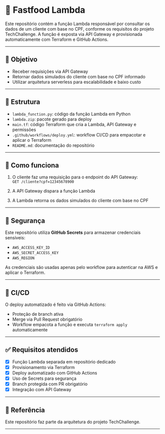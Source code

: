 # 🔄 Fastfood Lambda 

Este repositório contém a função Lambda responsável por consultar os dados de um cliente com base no CPF, conforme os requisitos do projeto TechChallenge. A função é exposta via API Gateway e provisionada automaticamente com Terraform e GitHub Actions.

---

## 🧠 Objetivo

- Receber requisições via API Gateway
- Retornar dados simulados do cliente com base no CPF informado
- Utilizar arquitetura serverless para escalabilidade e baixo custo

---

## 🧱 Estrutura

- `lambda_function.py`: código da função Lambda em Python
- `lambda.zip`: pacote gerado para deploy
- `main.tf`: código Terraform que cria a Lambda, API Gateway e permissões
- `.github/workflows/deploy.yml`: workflow CI/CD para empacotar e aplicar o Terraform
- `README.md`: documentação do repositório

---

## 🚀 Como funciona

1. O cliente faz uma requisição para o endpoint do API Gateway:  
   `GET /cliente?cpf=12345678900`

2. A API Gateway dispara a função Lambda

3. A Lambda retorna os dados simulados do cliente com base no CPF

---

## 🔐 Segurança

Este repositório utiliza **GitHub Secrets** para armazenar credenciais sensíveis:

- `AWS_ACCESS_KEY_ID`
- `AWS_SECRET_ACCESS_KEY`
- `AWS_REGION`

As credenciais são usadas apenas pelo workflow para autenticar na AWS e aplicar o Terraform.

---

## 🔄 CI/CD

O deploy automatizado é feito via GitHub Actions:

- Proteção de branch ativa  
- Merge via Pull Request obrigatório  
- Workflow empacota a função e executa `terraform apply` automaticamente  

---

## ✅ Requisitos atendidos

- [x] Função Lambda separada em repositório dedicado  
- [x] Provisionamento via Terraform  
- [x] Deploy automatizado com GitHub Actions  
- [x] Uso de Secrets para segurança  
- [x] Branch protegida com PR obrigatório  
- [x] Integração com API Gateway  

---

## 📎 Referência

Este repositório faz parte da arquitetura do projeto TechChallenge.

---
